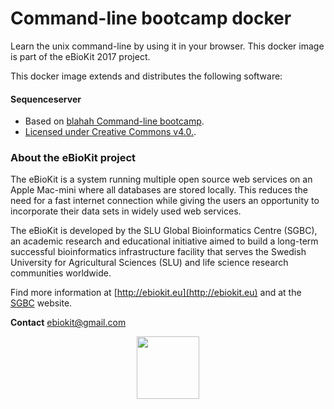Command-line bootcamp docker
===================

Learn the unix command-line by using it in your browser.
This docker image is part of the eBioKit 2017 project.

This docker image extends and distributes the following software:

#### Sequenceserver
- Based on [blahah Command-line bootcamp](https://github.com/blahah/command_line_bootcamp).
- [Licensed under Creative Commons v4.0.](https://raw.githubusercontent.com/blahah/command_line_bootcamp/master/LICENSE.md).

### About the eBioKit project

The eBioKit is a system running multiple open source web services on an Apple Mac-mini where all databases are stored locally.
This reduces the need for a fast internet connection while giving the users an opportunity to incorporate their data sets in widely used web services.

The eBioKit is developed by the SLU Global Bioinformatics Centre (SGBC), an academic research and educational initiative aimed to build a long-term successful bioinformatics infrastructure facility that serves the Swedish University for Agricultural Sciences (SLU) and life science research communities worldwide.

Find more information at [http://ebiokit.eu](http://ebiokit.eu)  and at the [SGBC](http://sgbc.slu.se/) website.

**Contact** [ebiokit@gmail.com](ebiokit@gmail.com)

<p style="text-align:center">
<img height=100 src="https://avatars0.githubusercontent.com/u/24695838?v=3&s=200">
</p>
